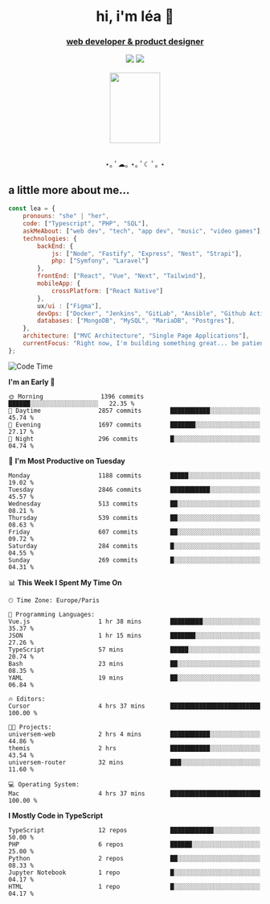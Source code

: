 <h1 align="center">hi, i'm léa 🌙</h1>
<h3 align="center"><ins>web developer & product designer</ins></h3>  
<div align="center">
  <a href="https://www.linkedin.com/in/lea-reiter22/"><img src="https://img.shields.io/badge/LinkedIn-0077B5?style=for-the-badge&logo=linkedin&logoColor=white"/></a>
  <a href="mailto:lea.reiter@outlook.fr"><img src="https://img.shields.io/badge/Contact-2A2A2A?style=for-the-badge&logo=minutemailer&logoColor=white"/></a>
</div>
<br>
  <div align="center">  <img src="https://github.com/xmnchild/xmnchild/blob/main/1702415560_StardewValleyHappyGreyCat.png" height="140" width="100"/>
</div>
<br>
  <p align="center">
                 ⋆｡ ﾟ☁︎｡ ⋆｡ ﾟ☾ ﾟ｡ ⋆
  </p>
  <h2>a little more about me...</h2>
  
```js
const lea = {
    pronouns: "she" | "her",
    code: ["Typescript", "PHP", "SQL"],
    askMeAbout: ["web dev", "tech", "app dev", "music", "video games"],
    technologies: {
        backEnd: {
            js: ["Node", "Fastify", "Express", "Nest", "Strapi"],
            php: ["Symfony", "Laravel"]
        },
        frontEnd: ["React", "Vue", "Next", "Tailwind"],
        mobileApp: {
            crossPlatform: ["React Native"]
        },
        ux/ui : ["Figma"],
        devOps: ["Docker", "Jenkins", "GitLab", "Ansible", "Github Actions"],
        databases: ["MongoDB", "MySQL", "MariaDB", "Postgres"],
    },
    architecture: ["MVC Architecture", "Single Page Applications"],
    currentFocus: "Right now, I'm building something great... be patient.",
};
```
<!--START_SECTION:waka-->
![Code Time](http://img.shields.io/badge/Code%20Time-468%20hrs%207%20mins-blue)

**I'm an Early 🐤** 

```text
🌞 Morning                1396 commits        ██████░░░░░░░░░░░░░░░░░░░   22.35 % 
🌆 Daytime                2857 commits        ███████████░░░░░░░░░░░░░░   45.74 % 
🌃 Evening                1697 commits        ███████░░░░░░░░░░░░░░░░░░   27.17 % 
🌙 Night                  296 commits         █░░░░░░░░░░░░░░░░░░░░░░░░   04.74 % 
```
📅 **I'm Most Productive on Tuesday** 

```text
Monday                   1188 commits        █████░░░░░░░░░░░░░░░░░░░░   19.02 % 
Tuesday                  2846 commits        ███████████░░░░░░░░░░░░░░   45.57 % 
Wednesday                513 commits         ██░░░░░░░░░░░░░░░░░░░░░░░   08.21 % 
Thursday                 539 commits         ██░░░░░░░░░░░░░░░░░░░░░░░   08.63 % 
Friday                   607 commits         ██░░░░░░░░░░░░░░░░░░░░░░░   09.72 % 
Saturday                 284 commits         █░░░░░░░░░░░░░░░░░░░░░░░░   04.55 % 
Sunday                   269 commits         █░░░░░░░░░░░░░░░░░░░░░░░░   04.31 % 
```


📊 **This Week I Spent My Time On** 

```text
🕑︎ Time Zone: Europe/Paris

💬 Programming Languages: 
Vue.js                   1 hr 38 mins        █████████░░░░░░░░░░░░░░░░   35.37 % 
JSON                     1 hr 15 mins        ███████░░░░░░░░░░░░░░░░░░   27.26 % 
TypeScript               57 mins             █████░░░░░░░░░░░░░░░░░░░░   20.74 % 
Bash                     23 mins             ██░░░░░░░░░░░░░░░░░░░░░░░   08.35 % 
YAML                     19 mins             ██░░░░░░░░░░░░░░░░░░░░░░░   06.84 % 

🔥 Editors: 
Cursor                   4 hrs 37 mins       █████████████████████████   100.00 % 

🐱‍💻 Projects: 
universem-web            2 hrs 4 mins        ███████████░░░░░░░░░░░░░░   44.86 % 
themis                   2 hrs               ███████████░░░░░░░░░░░░░░   43.54 % 
universem-router         32 mins             ███░░░░░░░░░░░░░░░░░░░░░░   11.60 % 

💻 Operating System: 
Mac                      4 hrs 37 mins       █████████████████████████   100.00 % 
```

**I Mostly Code in TypeScript** 

```text
TypeScript               12 repos            ████████████░░░░░░░░░░░░░   50.00 % 
PHP                      6 repos             ██████░░░░░░░░░░░░░░░░░░░   25.00 % 
Python                   2 repos             ██░░░░░░░░░░░░░░░░░░░░░░░   08.33 % 
Jupyter Notebook         1 repo              █░░░░░░░░░░░░░░░░░░░░░░░░   04.17 % 
HTML                     1 repo              █░░░░░░░░░░░░░░░░░░░░░░░░   04.17 % 
```




<!--END_SECTION:waka-->
